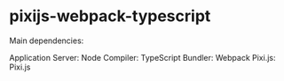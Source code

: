 # pixijs-webpack-typescript

Main dependencies:

Application Server: Node
Compiler: TypeScript
Bundler: Webpack
Pixi.js: Pixi.js

